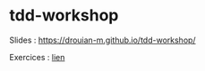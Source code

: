 # tdd-workshop

Slides : https://drouian-m.github.io/tdd-workshop/

Exercices : [lien](./2-tdd-exercise/README.md)
